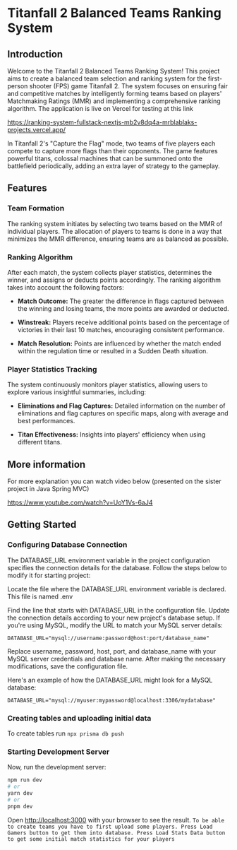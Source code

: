 # Titanfall 2 Balanced Teams Ranking System
## Introduction
Welcome to the Titanfall 2 Balanced Teams Ranking System! This project aims to create a balanced team selection and ranking system for the first-person shooter (FPS) game Titanfall 2. The system focuses on ensuring fair and competitive matches by intelligently forming teams based on players' Matchmaking Ratings (MMR) and implementing a comprehensive ranking algorithm.
The application is live on Vercel for testing at this link 

https://ranking-system-fullstack-nextjs-mb2v8dq4a-mrblablaks-projects.vercel.app/

In Titanfall 2's "Capture the Flag" mode, two teams of five players each compete to capture more flags than their opponents. The game features powerful titans, colossal machines that can be summoned onto the battlefield periodically, adding an extra layer of strategy to the gameplay.

## Features
### Team Formation
The ranking system initiates by selecting two teams based on the MMR of individual players. The allocation of players to teams is done in a way that minimizes the MMR difference, ensuring teams are as balanced as possible.

### Ranking Algorithm
After each match, the system collects player statistics, determines the winner, and assigns or deducts points accordingly. The ranking algorithm takes into account the following factors:

* **Match Outcome:** The greater the difference in flags captured between the winning and losing teams, the more points are awarded or deducted.

* **Winstreak:** Players receive additional points based on the percentage of victories in their last 10 matches, encouraging consistent performance.

* **Match Resolution:** Points are influenced by whether the match ended within the regulation time or resulted in a Sudden Death situation.

### Player Statistics Tracking
The system continuously monitors player statistics, allowing users to explore various insightful summaries, including:

* **Eliminations and Flag Captures:** Detailed information on the number of eliminations and flag captures on specific maps, along with average and best performances.

* **Titan Effectiveness:** Insights into players' efficiency when using different titans.

## More information
For more explanation you can watch video below (presented on the sister project in Java Spring MVC)

https://www.youtube.com/watch?v=UoY1Vs-6aJ4

## Getting Started

### Configuring Database Connection

The DATABASE_URL environment variable in the project configuration specifies the connection details for the database. Follow the steps below to modify it for starting project:

Locate the file where the DATABASE_URL environment variable is declared. This file is named .env 

Find the line that starts with DATABASE_URL in the configuration file.
Update the connection details according to your new project's database setup. 
If you're using MySQL, modify the URL to match your MySQL server details:

`DATABASE_URL="mysql://username:password@host:port/database_name"`

Replace username, password, host, port, and database_name with your MySQL server credentials and database name. 
After making the necessary modifications, save the configuration file.

Here's an example of how the DATABASE_URL might look for a MySQL database:

`DATABASE_URL="mysql://myuser:mypassword@localhost:3306/mydatabase"`

### Creating tables and uploading initial data
To create tables run 
```npx prisma db push```

### Starting Development Server

Now, run the development server:

```bash
npm run dev
# or
yarn dev
# or
pnpm dev
```

Open [http://localhost:3000](http://localhost:3000) with your browser to see the result.
```To be able to create teams you have to first upload some players. Press Load Gamers button to get them into database. Press Load Stats Data button to get some initial match statistics for your players```

